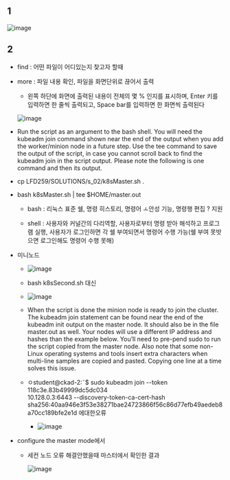 ## 1

![image](https://user-images.githubusercontent.com/38436013/106265941-1f3c4b80-626b-11eb-9d09-88b579c3597e.png)

## 2

- find : 어떤 파일이 어디있는지 찾고자 할때

- more : 파일 내용 확인, 파일을 화면단위로 끊어서 출력

  - 왼쪽 하단에 화면에 출력된 내용이 전체의 몇 % 인지를 표시하며, Enter 키를 입력하면 한 줄씩 출력되고, Space bar를 입력하면 한 화면씩 출력된다

  ![image](https://user-images.githubusercontent.com/38436013/106266974-637c1b80-626c-11eb-96a1-d82e0dd6b148.png)

  



- Run the script as an argument to the bash shell. You will need the kubeadm join command shown near the end of the output when you add the worker/minion node in a future step. Use the tee command to save the output of the script, in case you cannot scroll back to find the kubeadm join in the script output. Please note the following is one command and then its output.

- cp LFD259/SOLUTIONS/s_02/k8sMaster.sh .

- bash k8sMaster.sh | tee $HOME/master.out   

  - bash : 리눅스 표준 쉘, 명령 히스토리, 명령어 ㅗ안성 기능, 명령행 편집 ? 지원

  - shell : 사용자와 커널간의 다리역할, 사용자로부터 명령 받아 해석하고 프로그램 실행, 사용자가 로그인하면 각 쉘 부여되면서 명령어 수행 가능(쉘 부여 못밧으면 로그인해도 명령어 수행 못해)

    

- 미니노드

  - ![image](https://user-images.githubusercontent.com/38436013/106268687-c66eb200-626e-11eb-96ae-9de9caa879fc.png)

  - bash k8sSecond.sh 대신 
  - ![image](https://user-images.githubusercontent.com/38436013/106269081-5c0a4180-626f-11eb-9447-882d70d07a52.png)

  - When the script is done the minion node is ready to join the cluster. The kubeadm join statement can be found near the end of the kubeadm init output on the master node. It should also be in the file master.out as well. 
    Your nodes will use a different IP address and hashes than the example below. You’ll need to pre-pend sudo to run the script copied from the master node. Also note that some non-Linux operating systems and tools insert extra characters when multi-line samples are copied and pasted. Copying one line at a time solves this issue.

  - ㅇstudent@ckad-2:˜$ sudo kubeadm join --token 118c3e.83b49999dc5dc034 \
    10.128.0.3:6443 --discovery-token-ca-cert-hash \
    sha256:40aa946e3f53e38271bae24723866f56c86d77efb49aedeb8a70cc189bfe2e1d 에대한오류
    - ![image](https://user-images.githubusercontent.com/38436013/106269891-7c86cb80-6270-11eb-8817-1b5d9155d245.png)

- configure the master mode에서

  - 세컨 노드 오류 해결안했을때 마스터에서 확인한 결과

    ![image](https://user-images.githubusercontent.com/38436013/106270730-c15f3200-6271-11eb-9dca-78e9ed169439.png)